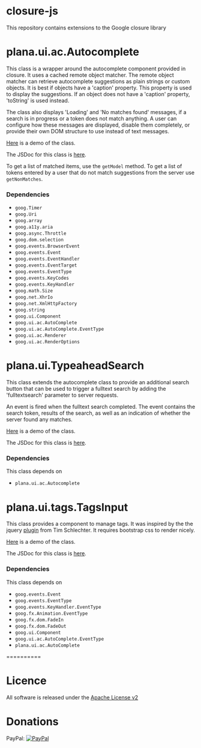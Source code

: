 closure-js
==========

This repository contains extensions to the Google closure library

# plana.ui.ac.Autocomplete

This class is a wrapper around the autocomplete component provided in closure. It uses a cached remote object matcher. The remote object matcher can retrieve autocomplete suggestions as plain strings or custom objects. It is best if objects have a 'caption' property. This property is used to display the suggestions. If an object does not have a 'caption' property, 'toString' is used instead.

The class also displays 'Loading' and 'No matches found' messages, if a search is in progress or a token does not match anything. A user can configure how these messages are displayed, disable them completely, or provide their own DOM structure to use instead of text messages.

[Here](http://plan-a-software.github.io/autocomplete.html) is a demo of the class.

The JSDoc for this class is [here](http://plan-a-software.github.io/docs/autocomplete/index.html).

To get a list of matched items, use the ```getModel``` method. To get a list of tokens entered by a user that do not match suggestions from the server use ```getNonMatches```.

### Dependencies

* ```goog.Timer```
* ```goog.Uri```
* ```goog.array```
* ```goog.a11y.aria```
* ```goog.async.Throttle```
* ```goog.dom.selection```
* ```goog.events.BrowserEvent```
* ```goog.events.Event```
* ```goog.events.EventHandler```
* ```goog.events.EventTarget```
* ```goog.events.EventType```
* ```goog.events.KeyCodes```
* ```goog.events.KeyHandler```
* ```goog.math.Size```
* ```goog.net.XhrIo```
* ```goog.net.XmlHttpFactory```
* ```goog.string```
* ```goog.ui.Component```
* ```goog.ui.ac.AutoComplete```
* ```goog.ui.ac.AutoComplete.EventType```
* ```goog.ui.ac.Renderer```
* ```goog.ui.ac.RenderOptions```

# plana.ui.TypeaheadSearch

This class extends the autocomplete class to provide an additional search button that can be used to trigger a fulltext search by adding the 'fulltextsearch' parameter to server requests.

An event is fired when the fulltext search completed. The event contains the search token, results of the search, as well as an indication of whether the server found any matches.

[Here](http://plan-a-software.github.io/typeaheadsearch.html) is a demo of the class.

The JSDoc for this class is [here](http://plan-a-software.github.io/docs/typeaheadsearch/index.html).

### Dependencies

This class depends on

* ```plana.ui.ac.Autocomplete```

# plana.ui.tags.TagsInput

This class provides a component to manage tags. It was inspired by the the jquery [plugin](https://github.com/timschlechter/bootstrap-tagsinput) from Tim Schlechter. It requires bootstrap css to render nicely.

[Here](http://plan-a-software.github.io/tagsinput.html) is a demo of the class.

The JSDoc for this class is [here](http://plan-a-software.github.io/docs/tagsinput/index.html).

### Dependencies

This class depends on

* ```goog.events.Event```
* ```goog.events.EventType```
* ```goog.events.KeyHandler.EventType```
* ```goog.fx.Animation.EventType```
* ```goog.fx.dom.FadeIn```
* ```goog.fx.dom.FadeOut```
* ```goog.ui.Component```
* ```goog.ui.ac.AutoComplete.EventType```
* ```plana.ui.ac.AutoComplete```

==========

# Licence

All software is released under the [Apache License v2](http://opensource.org/licenses/Apache-2.0)

# Donations


PayPal: [![PayPal](https://www.paypalobjects.com/en_GB/i/btn/btn_donate_LG.gif)](https://www.paypal.com/cgi-bin/webscr?cmd=_donations&business=4TPLHCJWM7CKG&lc=GB&item_name=Plan%2dA%20Software%20Ltd&item_number=Github&currency_code=GBP&bn=PP%2dDonationsBF%3abtn_donate_LG%2egif%3aNonHosted)
